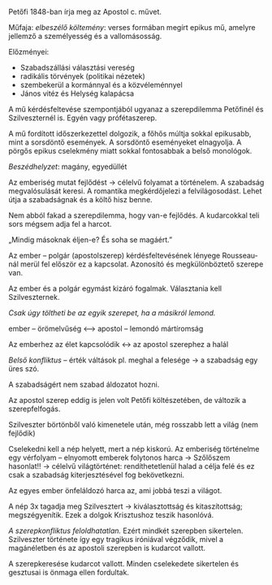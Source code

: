 Petőfi 1848-ban írja meg az Apostol c. művet.

Műfaja: *elbeszélő költemény*: verses formában megírt epikus mű, amelyre jellemző a személyesség és a vallomásosság.

Előzményei:

 - Szabadszállási választási vereség
 - radikális törvények (politikai nézetek)
 - szembekerül a kormánnyal és a közvéleménnyel
 - János vitéz és Helység kalapácsa

A mű kérdésfeltevése szempontjából ugyanaz a szerepdilemma Petőfinél és Szilveszternél is. Egyén vagy prófétaszerep.

A mű fordított időszerkezettel dolgozik, a főhős múltja sokkal epikusabb, mint a sorsdöntő események. A sorsdöntő eseményeket elnagyolja. A pörgős epikus cselekmény miatt sokkal fontosabbak a belső monológok.

*Beszédhelyzet*: magány, egyedüllét

Az emberiség mutat fejlődést -> célelvű folyamat a történelem. A szabadság megvalósulását keresi. A romantika megkérdőjelezi a felvilágosodást. Lehet útja a szabadságnak és a költő hisz benne.

Nem abból fakad a szerepdilemma, hogy van-e fejlődés. A kudarcokkal teli sors mégsem adja fel a harcot.

„Mindig másoknak éljen-e?
És soha se magáért.”

Az ember – polgár (apostolszerep) kérdésfeltevésének lényege Rousseau-nál merül fel először ez a kapcsolat. Azonosító és megkülönböztető szerepe van.

Az ember és a polgár egymást kizáró fogalmak. Választania kell Szilveszternek.

*Csak úgy töltheti be az egyik szerepet, ha a másikról lemond.*

ember – örömelvűség <–> apostol – lemondó mártíromság

Az emberhez az élet kapcsolódik <-> az apostol szerephez a halál

*Belső konfliktus* – érték váltások pl. meghal a felesége -> a szabadság egy üres szó.

A szabadságért nem szabad áldozatot hozni.

Az apostol szerep eddig is jelen volt Petőfi költészetében, de változik a szerepfelfogás.

Szilveszter börtönből való kimenetele után, még rosszabb lett a világ (nem fejlődik)

Cselekedni kell a nép helyett, mert a nép kiskorú. Az emberiség történelme egy vérfolyam – elnyomott emberek folytonos harca -> Szőlőszem hasonlat!! -> célelvű világtörténet: rendíthetetlenül halad a célja felé és ez csak a szabadság kiterjesztésével fog bekövetkezni.

Az egyes ember önfeláldozó harca az, ami jobbá teszi a világot.

A nép 3x tagadja meg Szilvesztert -> kiválasztottság és kitaszítottság; megszégyenítik. Ezek a dolgok Krisztushoz teszik hasonlóvá.

*A szerepkonfliktus feloldhatatlan.* Ezért mindkét szerepben sikertelen. Szilveszter története így egy tragikus iróniával végződik, mivel a magánéletben és az apostoli szerepben is kudarcot vallott.

A szerepkeresése kudarcot vallott. Minden cselekedete sikertelen és gesztusai is önmaga ellen fordultak.
